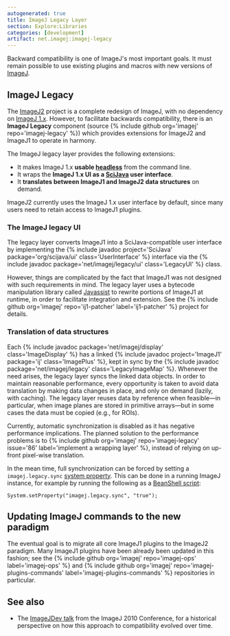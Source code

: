 ```yaml
---
autogenerated: true
title: ImageJ Legacy Layer
section: Explore:Libraries
categories: [development]
artifact: net.imagej:imagej-legacy
---
```


Backward compatibility is one of ImageJ's most important goals. It must remain possible to use existing plugins and macros with new versions of [ImageJ](/about).

## ImageJ Legacy

The [ImageJ2](/software/imagej2) project is a complete redesign of ImageJ, with no dependency on [ImageJ 1.x](/software/imagej1). However, to facilitate backwards compatibility, there is an **ImageJ Legacy** component (source {% include github org='imagej' repo='imagej-legacy' %}) which provides extensions for ImageJ2 and ImageJ1 to operate in harmony.

The ImageJ legacy layer provides the following extensions:

-   It makes ImageJ 1.x **usable [headless](/learn/headless)** from the command line.
-   It wraps the **ImageJ 1.x UI as a [SciJava](SciJava) user interface**.
-   It **translates between ImageJ1 and ImageJ2 data structures** on demand.

ImageJ2 currently uses the ImageJ 1.x user interface by default, since many users need to retain access to ImageJ1 plugins.

### The ImageJ legacy UI

The legacy layer converts ImageJ1 into a SciJava-compatible user interface by implementing the {% include javadoc project='SciJava' package='org/scijava/ui' class='UserInterface' %} interface via the {% include javadoc package='net/imagej/legacy/ui' class='LegacyUI' %} class.

However, things are complicated by the fact that ImageJ1 was not designed with such requirements in mind. The legacy layer uses a bytecode manipulation library called [Javassist](/develop/javassist) to rewrite portions of ImageJ1 at runtime, in order to facilitate integration and extension. See the {% include github org='imagej' repo='ij1-patcher' label='ij1-patcher' %} project for details.

### Translation of data structures

Each {% include javadoc package='net/imagej/display' class='ImageDisplay' %} has a linked {% include javadoc project='ImageJ1' package='ij' class='ImagePlus' %}, kept in sync by the {% include javadoc package='net/imagej/legacy' class='LegacyImageMap' %}. Whenever the need arises, the legacy layer syncs the linked data objects. In order to maintain reasonable performance, every opportunity is taken to avoid data translation by making data changes in place, and only on demand (lazily, with caching). The legacy layer reuses data by reference when feasible—in particular, when image planes are stored in primitive arrays—but in some cases the data must be copied (e.g., for ROIs).

Currently, automatic synchronization is disabled as it has negative performance implications. The planned solution to the performance problems is to {% include github org='imagej' repo='imagej-legacy' issue='86' label='implement a wrapping layer' %}, instead of relying on up-front pixel-wise translation.

In the mean time, full synchronization can be forced by setting a `imagej.legacy.sync` [system property](https://docs.oracle.com/javase/tutorial/essential/environment/sysprop.html). This can be done in a running ImageJ instance, for example by running the following as a [BeanShell script](/scripting/beanshell):

    System.setProperty("imagej.legacy.sync", "true");

## Updating ImageJ commands to the new paradigm

The eventual goal is to migrate all core ImageJ1 plugins to the ImageJ2 paradigm. Many ImageJ1 plugins have been already been updated in this fashion; see the {% include github org='imagej' repo='imagej-ops' label='imagej-ops' %} and {% include github org='imagej' repo='imagej-plugins-commands' label='imagej-plugins-commands' %} repositories in particular.

## See also

-   The [ImageJDev talk](http://conference.imagej.net/2010/curtis-rueden/2010-10-27-ImageJDev.pdf) from the ImageJ 2010 Conference, for a historical perspective on how this approach to compatibility evolved over time.
